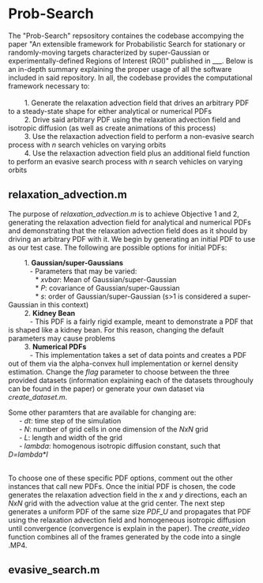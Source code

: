 # Prob-Search
The "Prob-Search" repsository containes the codebase accompying the paper "An extensible framework for Probabilistic Search for stationary 
or randomly-moving targets characterized by super-Gaussian or experimentally-defined Regions of Interest (ROI)" published in ___. Below is an in-depth summary
explaining the proper usage of all the software included in said repository. In all, the codebase provides the computational framework necessary
to: <br> <br>
&ensp; &ensp; &ensp; 1. Generate the relaxation advection field that drives an arbitrary PDF to a steady-state shape for either analytical or numerical PDFs <br>
&ensp; &ensp; &ensp; 2. Drive said arbitrary PDF using the relaxation advection field and isotropic diffusion (as well as create animations of this process) <br>
&ensp; &ensp; &ensp; 3. Use the relaxaction advection field to perform a non-evasive search process with _n_ search vehicles on varying orbits <br>
&ensp; &ensp; &ensp; 4. Use the relaxaction advection field plus an additional field function to perform an evasive search process with _n_ search vehicles on varying orbits <br>

## relaxation_advection.m
The purpose of _relaxation_advection.m_ is to achieve Objective 1 and 2, generating the relaxation advection field for analytical and numerical PDFs and demonstrating that the relaxation advection field does as it should by driving an arbitrary PDF with it. We begin by generating an initial PDF to use as our test case. The following are possible options for initial PDFs: <br>

&ensp; &ensp; &ensp; 1. **Gaussian/super-Gaussians** <br>
&ensp; &ensp; &ensp; &ensp; - Parameters that may be varied: <br>
&ensp; &ensp; &ensp; &ensp; &ensp; * _xvbar_: Mean of Gaussian/super-Gaussian <br>
&ensp; &ensp; &ensp; &ensp; &ensp; * _P_: covariance of Gaussian/super-Gaussian <br>
&ensp; &ensp; &ensp; &ensp; &ensp; * _s_: order of Gaussian/super-Gaussian (s>1 is considered a super-Gaussian in this context)<br>
&ensp; &ensp; &ensp; 2. **Kidney Bean** <br>
&ensp; &ensp; &ensp; &ensp; - This PDF is a fairly rigid example, meant to demonstrate a PDF that is shaped like a kidney bean. For this reason, changing the default parameters may cause problems <br>
&ensp; &ensp; &ensp; 3. **Numerical PDFs** <br>
&ensp; &ensp; &ensp; &ensp; - This implementation takes a set of data points and creates a PDF out of them via the alpha-convex hull implementation or kernel density estimation. Change the _flag_ parameter to choose between the three provided datasets (information explaining each of the datasets throughouly can be found in the paper) or generate your own dataset via _create_dataset.m_. <br>

Some other paramters that are available for changing are: <br>
&ensp; &ensp; - _dt_: time step of the simulation <br>
&ensp; &ensp; - _N_: number of grid cells in one dimension of the _NxN_ grid <br>
&ensp; &ensp; - _L_: length and width of the grid <br>
&ensp; &ensp; - _lambda_: homogenous isotropic diffusion constant, such that _D=lambda*I_ <br><br>

To choose one of these specific PDF options, comment out the other instances that call new PDFs. Once the initial PDF is chosen, the code generates the relaxation advection field in the _x_ and _y_ directions, each an _NxN_ grid with the advection value at the grid center. The next step generates a uniform PDF of the same size _PDF_U_ and propagates that PDF using the relaxation advection field and homogeneous isotropic diffusion until convergence (convergence is explain in the paper). The _create_video_ function combines all of the frames generated by the code into a single .MP4.

## evasive_search.m



